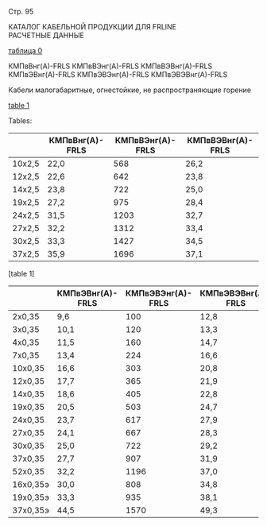 Стр. 95

КАТАЛОГ КАБЕЛЬНОЙ ПРОДУКЦИИ ДЛЯ FRLINE  
РАСЧЕТНЫЕ ДАННЫЕ  

[таблица 0](#8b3f7375-8d8c-44b1-a715-83145c776a8a)

КМПвВнг(А)-FRLS КМПвВЭнг(А)-FRLS КМПвВЭВнг(А)-FRLS 
КМПвЭВнг(А)-FRLS КМПвЭВЭнг(А)-FRLS КМПвЭВЭВнг(А)-FRLS 

Кабели малогабаритные, огнестойкие, не распространяющие горение  

[table 1](#8004904a-d21c-4e0e-b201-fd2b2cf1cf86)  

Tables:

| | КМПвВнг(А)-FRLS | КМПвВЭнг(А)-FRLS | КМПвВЭВнг(А)-FRLS |
| --- | --- | --- | --- |
| 10х2,5 | 22,0 | 568 | 26,2 |
| 12х2,5 | 22,6 | 642 | 23,8 |
| 14х2,5 | 23,8 | 722 | 25,0 |
| 19х2,5 | 27,2 | 975 | 28,4 |
| 24х2,5 | 31,5 | 1203 | 32,7 |
| 27х2,5 | 32,2 | 1312 | 33,4 |
| 30х2,5 | 33,3 | 1427 | 34,5 |
| 37х2,5 | 35,9 | 1696 | 37,1 |

[table 1]

| | КМПвЭВнг(А)-FRLS | КМПвЭВЭнг(А)-FRLS | КМПвЭВЭВнг(А)-FRLS |
| --- | --- | --- | --- |
| 2х0,35 | 9,6 | 100 | 12,8 |
| 3х0,35 | 10,1 | 120 | 13,3 |
| 4х0,35 | 11,5 | 160 | 14,7 |
| 7х0,35 | 13,4 | 224 | 16,6 |
| 10х0,35 | 16,6 | 303 | 20,8 |
| 12х0,35 | 17,7 | 365 | 21,9 |
| 14х0,35 | 18,6 | 405 | 22,8 |
| 19х0,35 | 20,5 | 503 | 24,7 |
| 24х0,35 | 23,7 | 617 | 27,9 |
| 27х0,35 | 24,1 | 667 | 28,3 |
| 30х0,35 | 25,0 | 722 | 29,2 |
| 37х0,35 | 27,7 | 907 | 31,9 |
| 52х0,35 | 32,2 | 1196 | 37,0 |
| 16х0,35э | 30,0 | 808 | 34,8 |
| 19х0,35э | 33,3 | 935 | 38,1 |
| 37х0,35э | 44,5 | 1570 | 49,3 |
